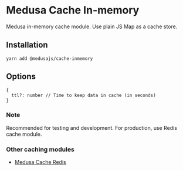 # Medusa Cache In-memory

Medusa in-memory cache module. Use plain JS Map as a cache store.

## Installation

```
yarn add @medusajs/cache-inmemory
```

## Options

```
{
  ttl?: number // Time to keep data in cache (in seconds)
}
```

### Note

Recommended for testing and development. For production, use Redis cache module.

### Other caching modules

- [Medusa Cache Redis](../cache-redis/README.md)
